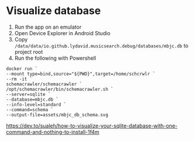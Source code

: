 # Visualize database

1. Run the app on an emulator
2. Open Device Explorer in Android Studio 
3. Copy `/data/data/io.github.lydavid.musicsearch.debug/databases/mbjc.db` to project root
4. Run the following with Powershell

```shell
docker run `
--mount type=bind,source="${PWD}",target=/home/schcrwlr `
--rm -it `
schemacrawler/schemacrawler `
/opt/schemacrawler/bin/schemacrawler.sh `
--server=sqlite `
--database=mbjc.db `
--info-level=standard `
--command=schema `
--output-file=assets/mbjc_db_schema.svg
```

https://dev.to/sualeh/how-to-visualize-your-sqlite-database-with-one-command-and-nothing-to-install-1f4m
